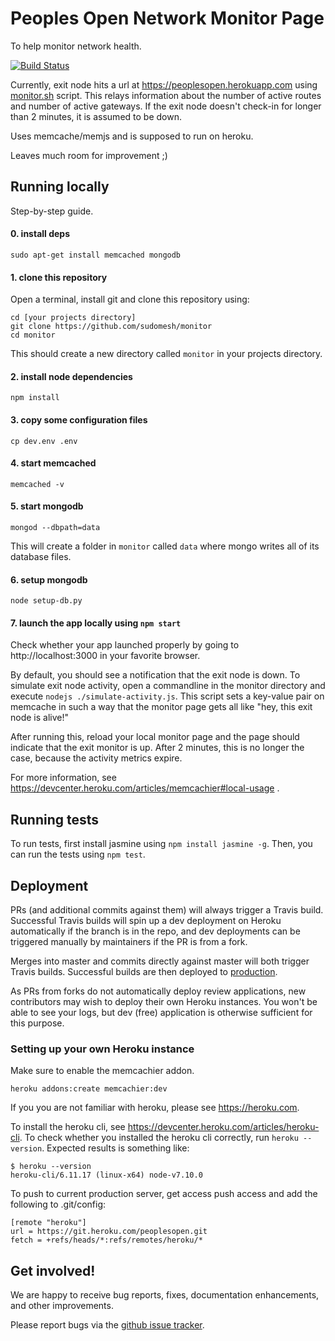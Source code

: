 # Peoples Open Network Monitor Page

To help monitor network health. 

[![Build Status](https://travis-ci.org/sudomesh/monitor.svg?branch=master)](https://travis-ci.org/sudomesh/monitor)

Currently, exit node hits a url at https://peoplesopen.herokuapp.com using [monitor.sh](./monitor.sh) script. This relays information about the number of active routes and number of active gateways. If the exit node doesn't check-in for longer than 2 minutes, it is assumed to be down.

Uses memcache/memjs and is supposed to run on heroku.

Leaves much room for improvement ;) 

## Running locally 

Step-by-step guide.

#### 0. install deps

```
sudo apt-get install memcached mongodb
``` 

#### 1. clone this repository

Open a terminal, install git and clone this repository using:

```
cd [your projects directory]
git clone https://github.com/sudomesh/monitor
cd monitor
```

This should create a new directory called   `monitor` in your projects directory.

#### 2. install node dependencies 

```
npm install
```

#### 3. copy some configuration files

```
cp dev.env .env
```

#### 4. start memcached

```
memcached -v
```

#### 5. start mongodb

```
mongod --dbpath=data
```

This will create a folder in `monitor` called `data` where mongo writes all of its database files.

#### 6. setup mongodb

```
node setup-db.py
```

#### 7. launch the app locally using `npm start`

Check whether your app launched properly by going to http://localhost:3000 in your favorite browser.

By default, you should see a notification that the exit node is down. To simulate exit node activity, open a commandline in the monitor directory and execute `nodejs ./simulate-activity.js`. This script sets a key-value pair on memcache in such a way that the monitor page gets all like "hey, this exit node is alive!"

After running this, reload your local monitor page and the page should indicate that the exit monitor is up. After 2 minutes, this is no longer the case, because the activity metrics expire.


For more information, see https://devcenter.heroku.com/articles/memcachier#local-usage .

## Running tests

To run tests, first install jasmine using ```npm install jasmine -g```. Then, you can run the tests using ```npm test```.

## Deployment
PRs (and additional commits against them) will always trigger a Travis build.
Successful Travis builds will spin up a dev deployment on Heroku automatically if the branch is in the repo,
and dev deployments can be triggered manually by maintainers if the PR is from a fork.

Merges into master and commits directly against master will both trigger Travis builds.
Successful builds are then deployed to
[production](https://peoplesopen.herokuapp.com).

As PRs from forks do not automatically deploy review applications,
new contributors may wish to deploy their own Heroku instances.
You won't be able to see your logs,
but dev (free) application is otherwise sufficient for this purpose.

### Setting up your own Heroku instance

Make sure to enable the memcachier addon. 
```
heroku addons:create memcachier:dev
```

If you you are not familiar with heroku, please see https://heroku.com.

To install the heroku cli, see https://devcenter.heroku.com/articles/heroku-cli. To check whether you installed the heroku cli correctly, run `heroku --version`. Expected results is something like:

```
$ heroku --version
heroku-cli/6.11.17 (linux-x64) node-v7.10.0
```

To push to current production server, get access push access and add the following to .git/config:

```
[remote "heroku"]
url = https://git.heroku.com/peoplesopen.git
fetch = +refs/heads/*:refs/remotes/heroku/*
```


## Get involved!

We are happy to receive bug reports, fixes, documentation enhancements, and
other improvements.

Please report bugs via the
[github issue tracker](http://github.com/sudomesh/monitor/issues).


